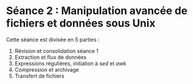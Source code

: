 # Séance 2 : Manipulation avancée de fichiers et données sous Unix

Cette séance est divisée en 5 parties :
1. Révision et consolidation séance 1
2. Extraction et flux de données 
3. Expressions régulières, initiation à *sed* et *awk*
4. Compression et archivage
5. Transfert de fichiers
